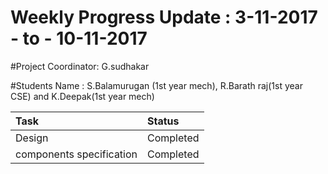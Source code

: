 # Weekly Progress Update :  3-11-2017  - to - 10-11-2017



#Project Coordinator: G.sudhakar

#Students Name : S.Balamurugan (1st year mech), R.Barath raj(1st year CSE) and K.Deepak(1st year mech)

|Task| 	Status|
|:-----|:-------------|
|Design|	Completed |
|components specification|	Completed |
